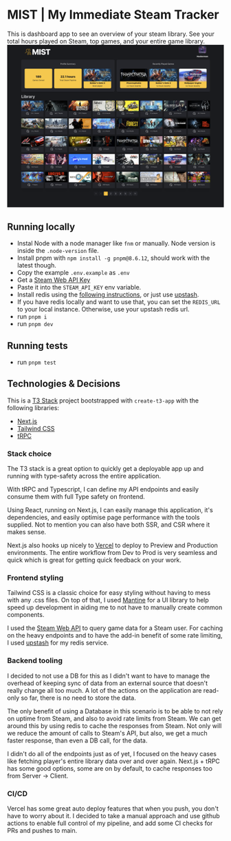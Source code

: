 # MIST | My Immediate Steam Tracker

This is dashboard app to see an overview of your steam library.
See your total hours played on Steam, top games, and your entire game library.
![image](/docs/Screenshot.png)

## Running locally

- Instal Node with a node manager like `fnm` or manually. Node version is inside the `.node-version` file.
- Install pnpm with `npm install -g pnpm@8.6.12`, should work with the latest though.
- Copy the example `.env.example` as `.env`
- Get a [Steam Web API Key](https://steamcommunity.com/dev/apikey)
- Paste it into the `STEAM_API_KEY` env variable.
- Install redis using the [following instructions](https://redis.io/docs/getting-started/installation/), or just use [upstash](https://upstash.com/docs/introduction).
- If you have redis locally and want to use that, you can set the `REDIS_URL` to your local instance. Otherwise, use your upstash redis url.
- run `pnpm i`
- run `pnpm dev`

## Running tests

- run `pnpm test`

## Technologies & Decisions

This is a [T3 Stack](https://create.t3.gg/) project bootstrapped with `create-t3-app` with the following libraries:

- [Next.js](https://nextjs.org)
- [Tailwind CSS](https://tailwindcss.com)
- [tRPC](https://trpc.io)

### Stack choice

The T3 stack is a great option to quickly get a deployable app up and running with type-safety across the entire application.

With tRPC and Typescript, I can define my API endpoints and easily consume them with full Type safety on frontend.

Using React, running on Next.js, I can easily manage this application, it's dependencies, and easily optimise page performance with the tools supplied.
Not to mention you can also have both SSR, and CSR where it makes sense.

Next.js also hooks up nicely to [Vercel](https://vercel.com/dashboard) to deploy to Preview and Production environments. The entire workflow from Dev to Prod is very seamless
and quick which is great for getting quick feedback on your work.

### Frontend styling

Tailwind CSS is a classic choice for easy styling without having to mess with any .css files. On top of that, I used [Mantine](https://mantine.dev/)
for a UI library to help speed up development in aiding me to not have to manually create common components.

I used the [Steam Web API](https://developer.valvesoftware.com/wiki/Steam_Web_API#GetPlayerSummaries_.28v0002.29) to query game data for a Steam user.
For caching on the heavy endpoints and to have the add-in benefit of some rate limiting, I used [upstash](https://upstash.com/docs/introduction) for my redis service.

### Backend tooling

I decided to not use a DB for this as I didn't want to have to manage the overhead of keeping sync of data from an external source that
doesn't really change all too much. A lot of the actions on the application are read-only so far, there is no need to store the data.

The only benefit of using a Database in this scenario is to be able to not rely on uptime from Steam, and also to avoid rate limits from Steam.
We can get around this by using redis to cache the responses from Steam. Not only will we reduce the amount of calls to Steam's API, but also,
we get a much faster response, than even a DB call, for the data.

I didn't do all of the endpoints just as of yet, I focused on the heavy cases like fetching player's entire library data over and over again.
Next.js + tRPC has some good options, some are on by default, to cache responses too from Server -> Client.

### CI/CD

Vercel has some great auto deploy features that when you push, you don't have to worry about it. I decided to take a manual approach
and use github actions to enable full control of my pipeline, and add some CI checks for PRs and pushes to main.
